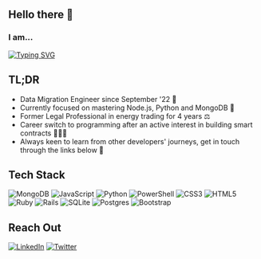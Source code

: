 <h2><strong>Hello there 🧤</strong></h2>
<h3>I am...</h3>

<a href="#"><img src="https://readme-typing-svg.herokuapp.com?font=IBM+Plex+Mono&size=14&duration=3000&pause=60&color=00ad68&height=35&lines=practicing+my+JavaScript+%26+Node.js+skills;a+former+commodity+contract+specialist;obsessed+with+Chelsea+Football+Club;...+always+looking+for+delicious+vegan+food;hoping+you+reach+out%2C+let's+build+together!" alt="Typing SVG" /></a>
<h2><strong>TL;DR</strong></h2>

- Data Migration Engineer since September '22 🌱
- Currently focused on mastering Node.js, Python and MongoDB 🦝
- Former Legal Professional in energy trading for 4 years ⚖️
- Career switch to programming after an active interest in building smart contracts 👨🏻‍💻 
- Always keen to learn from other developers' journeys, get in touch through the links below 🤝 

<h2><strong>Tech Stack</strong></h2>

![MongoDB](https://img.shields.io/badge/MongoDB-%234ea94b.svg?style=for-the-badge&logo=mongodb&logoColor=white) ![JavaScript](https://img.shields.io/badge/javascript-%23323330.svg?style=for-the-badge&logo=javascript&logoColor=%23F7DF1E) ![Python](https://img.shields.io/badge/python-3670A0?style=for-the-badge&logo=python&logoColor=ffdd54) ![PowerShell](https://img.shields.io/badge/PowerShell-%235391FE.svg?style=for-the-badge&logo=powershell&logoColor=white) ![CSS3](https://img.shields.io/badge/css3-%231572B6.svg?style=for-the-badge&logo=css3&logoColor=white) ![HTML5](https://img.shields.io/badge/html5-%23E34F26.svg?style=for-the-badge&logo=html5&logoColor=white) ![Ruby](https://img.shields.io/badge/ruby-%23CC342D.svg?style=for-the-badge&logo=ruby&logoColor=white) ![Rails](https://img.shields.io/badge/rails-%23CC0000.svg?style=for-the-badge&logo=ruby-on-rails&logoColor=white) ![SQLite](https://img.shields.io/badge/sqlite-%2307405e.svg?style=for-the-badge&logo=sqlite&logoColor=white) ![Postgres](https://img.shields.io/badge/postgres-%23316192.svg?style=for-the-badge&logo=postgresql&logoColor=white) ![Bootstrap](https://img.shields.io/badge/bootstrap-%23563D7C.svg?style=for-the-badge&logo=bootstrap&logoColor=white)

<h2><strong>Reach Out</strong></h2>

<a href="https://www.linkedin.com/in/alvaro-trujillo/"> ![LinkedIn](https://img.shields.io/badge/linkedin-%230077B5.svg?style=for-the-badge&logo=linkedin&logoColor=white)</a> <a href="https://twitter.com/TrujiCodes">![Twitter](https://img.shields.io/badge/Twitter-%231DA1F2.svg?style=for-the-badge&logo=Twitter&logoColor=white)</a>
